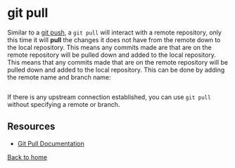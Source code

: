 # git pull 
Similar to a [git push](./PUSH.md), a `git pull` will interact with a remote repository, only this time it will **pull** the changes it does not have from the remote down to the local repository. 
This means any commits made are that are on the remote repository will be pulled down and added to the local repository. 
This means that any commits made that are on the remote repository will be pulled down and added to the local repository. 
This can be done by adding the remote name and branch name: 
```git pull origin main
```

If there is any upstream connection established, you can use `git pull` without specifying a remote or branch. 

## Resources 
- [Git Pull Documentation](https://git-scm.com/docs/git-pull)

[Back to home](../README.md)

